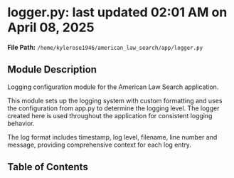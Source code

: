 # logger.py: last updated 02:01 AM on April 08, 2025

**File Path:** `/home/kylerose1946/american_law_search/app/logger.py`

## Module Description

Logging configuration module for the American Law Search application.

This module sets up the logging system with custom formatting and uses the
configuration from app.py to determine the logging level. The logger created
here is used throughout the application for consistent logging behavior.

The log format includes timestamp, log level, filename, line number and message,
providing comprehensive context for each log entry.

## Table of Contents
